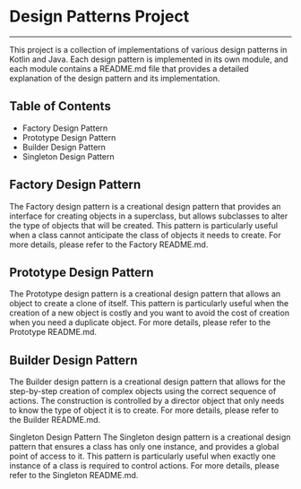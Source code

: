 # Design Patterns Project

---

This project is a collection of implementations of various design patterns in Kotlin and Java. Each design pattern is implemented in its own module, and each module contains a README.md file that provides a detailed explanation of the design pattern and its implementation.  

## Table of Contents

- Factory Design Pattern
- Prototype Design Pattern
- Builder Design Pattern
- Singleton Design Pattern

## Factory Design Pattern

The Factory design pattern is a creational design pattern that provides an interface for creating objects in a superclass, but allows subclasses to alter the type of objects that will be created. This pattern is particularly useful when a class cannot anticipate the class of objects it needs to create.  For more details, please refer to the Factory README.md.  

## Prototype Design Pattern

The Prototype design pattern is a creational design pattern that allows an object to create a clone of itself. This pattern is particularly useful when the creation of a new object is costly and you want to avoid the cost of creation when you need a duplicate object.  For more details, please refer to the Prototype README.md.  

## Builder Design Pattern

The Builder design pattern is a creational design pattern that allows for the step-by-step creation of complex objects using the correct sequence of actions. The construction is controlled by a director object that only needs to know the type of object it is to create.  For more details, please refer to the Builder README.md.  

Singleton Design Pattern
The Singleton design pattern is a creational design pattern that ensures a class has only one instance, and provides a global point of access to it. This pattern is particularly useful when exactly one instance of a class is required to control actions.  For more details, please refer to the Singleton README.md.